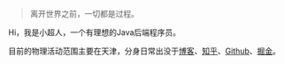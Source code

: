 > 离开世界之前，一切都是过程。

Hi，我是小超人，一个有理想的Java后端程序员。

目前的物理活动范围主要在天津，分身日常出没于[博客](https://chaohappy.github.io/ )、[知乎](https://www.zhihu.com/people/zhang-li-chao-95 )、[Github](https://github.com/ChaoHappy)、[掘金](https://juejin.im/user/5e71a96a51882549612bac77 )。